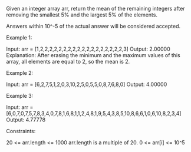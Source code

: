 Given an integer array arr, return the mean of the remaining integers after
removing the smallest 5% and the largest 5% of the elements.

Answers within 10^-5 of the actual answer will be considered accepted.


Example 1:


Input: arr = [1,2,2,2,2,2,2,2,2,2,2,2,2,2,2,2,2,2,2,3]
Output: 2.00000
Explanation: After erasing the minimum and the maximum values of this array,
all elements are equal to 2, so the mean is 2.


Example 2:


Input: arr = [6,2,7,5,1,2,0,3,10,2,5,0,5,5,0,8,7,6,8,0]
Output: 4.00000


Example 3:


Input: arr =
[6,0,7,0,7,5,7,8,3,4,0,7,8,1,6,8,1,1,2,4,8,1,9,5,4,3,8,5,10,8,6,6,1,0,6,10,8,2,3,4]
Output: 4.77778



Constraints:


20 <= arr.length <= 1000
arr.length is a multiple of 20.
0 <= arr[i] <= 10^5




